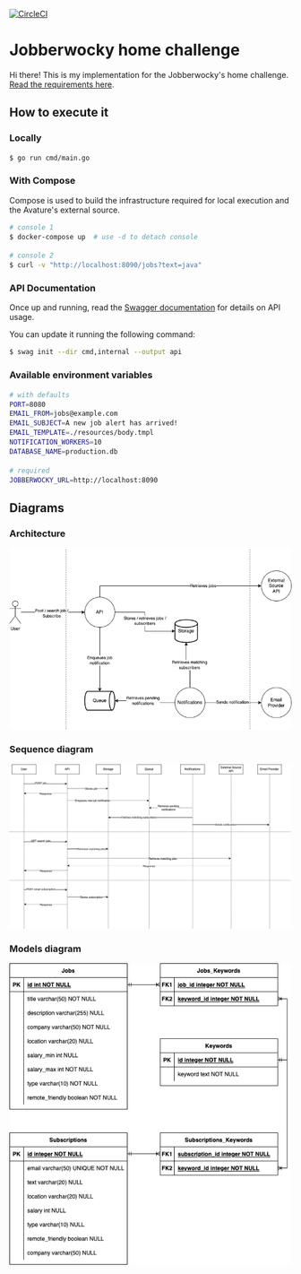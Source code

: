 [![CircleCI](https://dl.circleci.com/status-badge/img/gh/ariel17/jobberwocky/tree/master.svg?style=shield&circle-token=6b545bde2030b76f9305af7fcc0c2aae8ac96f22)](https://dl.circleci.com/status-badge/redirect/gh/ariel17/jobberwocky/tree/master)

# Jobberwocky home challenge

Hi there! This is my implementation for the Jobberwocky's home challenge. [Read
the requirements here](./docs/requirements.pdf).

## How to execute it

### Locally

```bash
$ go run cmd/main.go
```

### With Compose
Compose is used to build the infrastructure required for
local execution and the Avature's external source.

```bash
# console 1
$ docker-compose up  # use -d to detach console

# console 2
$ curl -v "http://localhost:8090/jobs?text=java"
```

### API Documentation
Once up and running, read the [Swagger 
documentation](http://localhost:8090/swagger/index.html) for details
on API usage.

You can update it running the following command:

```bash
$ swag init --dir cmd,internal --output api
```

### Available environment variables

```bash
# with defaults
PORT=8080
EMAIL_FROM=jobs@example.com
EMAIL_SUBJECT=A new job alert has arrived!
EMAIL_TEMPLATE=./resources/body.tmpl
NOTIFICATION_WORKERS=10
DATABASE_NAME=production.db

# required
JOBBERWOCKY_URL=http://localhost:8090
```

## Diagrams

### Architecture

![architecture diagram](./docs/architecture.png)

### Sequence diagram

![sequence diagram](./docs/sequence.png)

### Models diagram

![models diagram](./docs/models.png)
